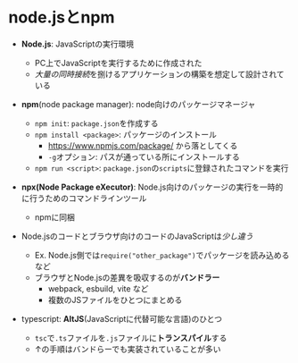 # node.jsとnpm
- **Node.js**: JavaScriptの実行環境
  - PC上でJavaScriptを実行するために作成された
  - *大量の同時接続*を捌けるアプリケーションの構築を想定して設計されている

- **npm**(node package manager): node向けのパッケージマネージャ
  - `npm init`: `package.json`を作成する
  - `npm install <package>`: パッケージのインストール
    - https://www.npmjs.com/package/ から落としてくる
    - `-g`オプション: パスが通っている所にインストールする
  - `npm run <script>`: `package.json`の`scripts`に登録されたコマンドを実行

- **npx(Node Package eXecutor)**: Node.js向けのパッケージの実行を一時的に行うためのコマンドラインツール
  - npmに同梱

- Node.jsのコードとブラウザ向けのコードのJavaScriptは*少し違う*
  - Ex. Node.js側では`require("other_package")`でパッケージを読み込める など
  - ブラウザとNode.jsの差異を吸収するのが**バンドラー**
    - webpack, esbuild, vite など
    - 複数のJSファイルをひとつにまとめる

- typescript: **AltJS**(JavaScriptに代替可能な言語)のひとつ
  - `tsc`で`.ts`ファイルを`.js`ファイルに**トランスパイル**する
  - ↑の手順はバンドらーでも実装されていることが多い
